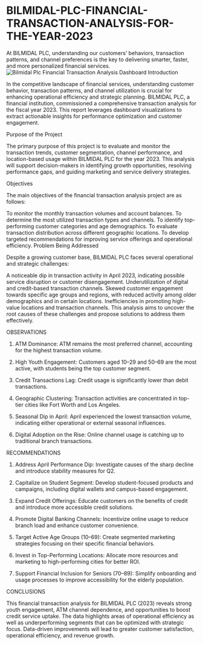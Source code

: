# BILMIDAL-PLC-FINANCIAL-TRANSACTION-ANALYSIS-FOR-THE-YEAR-2023
At BILMIDAL PLC, understanding our customers’ behaviors, transaction patterns, and channel preferences is the key to delivering smarter, faster, and more personalized financial services.
![Bilmidal Plc Financial Transaction Analysis Dashboard](https://github.com/user-attachments/assets/bb969c19-42ad-4ba1-871b-19fdc5a479c1)
Introduction

In the competitive landscape of financial services, understanding customer behavior, transaction patterns, and channel utilization is crucial for enhancing operational efficiency and strategic planning. BILMIDAL PLC, a financial institution, commissioned a comprehensive transaction analysis for the fiscal year 2023. This report leverages dashboard visualizations to extract actionable insights for performance optimization and customer engagement.

Purpose of the Project

The primary purpose of this project is to evaluate and monitor the transaction trends, customer segmentation, channel performance, and location-based usage within BILMIDAL PLC for the year 2023. This analysis will support decision-makers in identifying growth opportunities, resolving performance gaps, and guiding marketing and service delivery strategies.

Objectives

The main objectives of the financial transaction analysis project are as follows:

To monitor the monthly transaction volumes and account balances.
To determine the most utilized transaction types and channels.
To identify top-performing customer categories and age demographics.
To evaluate transaction distribution across different geographic locations.
To develop targeted recommendations for improving service offerings and operational efficiency.
Problem Being Addressed

Despite a growing customer base, BILMIDAL PLC faces several operational and strategic challenges:

A noticeable dip in transaction activity in April 2023, indicating possible service disruption or customer disengagement.
Underutilization of digital and credit-based transaction channels.
Skewed customer engagement towards specific age groups and regions, with reduced activity among older demographics and in certain locations.
Inefficiencies in promoting high-value locations and transaction channels.
This analysis aims to uncover the root causes of these challenges and propose solutions to address them effectively.

OBSERVATIONS

1. ATM Dominance: ATM remains the most preferred channel, accounting for the highest transaction volume.

2. High Youth Engagement: Customers aged 10–29 and 50–69 are the most active, with students being the top customer segment.

3. Credit Transactions Lag: Credit usage is significantly lower than debit transactions.

4. Geographic Clustering: Transaction activities are concentrated in top-tier cities like Fort Worth and Los Angeles.

5. Seasonal Dip in April: April experienced the lowest transaction volume, indicating either operational or external seasonal influences.

6. Digital Adoption on the Rise: Online channel usage is catching up to traditional branch transactions.

RECOMMENDATIONS

1. Address April Performance Dip: Investigate causes of the sharp decline and introduce stability measures for Q2.

2. Capitalize on Student Segment: Develop student-focused products and campaigns, including digital wallets and campus-based engagement.

3. Expand Credit Offerings: Educate customers on the benefits of credit and introduce more accessible credit solutions.

4. Promote Digital Banking Channels: Incentivize online usage to reduce branch load and enhance customer convenience.

5. Target Active Age Groups (10–69): Create segmented marketing strategies focusing on their specific financial behaviors.

6. Invest in Top-Performing Locations: Allocate more resources and marketing to high-performing cities for better ROI.

7. Support Financial Inclusion for Seniors (70–89): Simplify onboarding and usage processes to improve accessibility for the elderly population.

CONCLUSIONS

This financial transaction analysis for BILMIDAL PLC (2023) reveals strong youth engagement, ATM channel dependence, and opportunities to boost credit service uptake. The data highlights areas of operational efficiency as well as underperforming segments that can be optimized with strategic focus. Data-driven improvements will lead to greater customer satisfaction, operational efficiency, and revenue growth.

